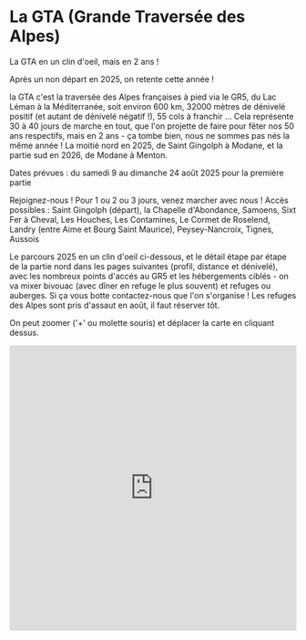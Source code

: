 # La GTA (Grande Traversée des Alpes)

La GTA en un clin d'oeil, mais en 2 ans ! 

Après un non départ en 2025, on retente cette année !

la GTA c'est la traversée des Alpes françaises à pied via le GR5, du Lac Léman à la Méditerranée, soit environ 600 km, 32000 mètres de dénivelé positif (et autant de dénivelé négatif !), 55 cols à franchir ... Cela représente 30 à 40 jours de marche en tout, que l'on projette de faire pour fêter nos 50 ans respectifs, mais en 2 ans - ça tombe bien, nous ne sommes pas nés la même année ! La moitié nord en 2025, de Saint Gingolph à Modane, et la partie sud en 2026, de Modane à Menton.

Dates prévues : du samedi 9 au dimanche 24 août 2025 pour la première partie

Rejoignez-nous ! Pour 1 ou 2 ou 3 jours, venez marcher avec nous !
Accès possibles : Saint Gingolph (départ), la Chapelle d'Abondance, Samoens, Sixt Fer à Cheval, Les Houches, Les Contamines, Le Cormet de Roselend, Landry (entre Aime et Bourg Saint Maurice), Peysey-Nancroix, Tignes, Aussois

Le parcours 2025 en un clin d'oeil ci-dessous, et le détail étape par étape de la partie nord dans les pages suivantes (profil, distance et dénivelé), avec les nombreux points d'accés au GR5 et les hébergements ciblés - on va mixer bivouac (avec dîner en refuge le plus souvent) et refuges ou auberges. Si ça vous botte contactez-nous que l'on s'organise ! Les refuges des Alpes sont pris d'assaut en août, il faut réserver tôt. 

On peut zoomer ('+' ou molette souris) et déplacer la carte en cliquant dessus.

<iframe src="https://gpx.studio/?state=%7B%22ids%22:%5B%221LsHgB2no65i54qBYpu1Bcx-vGrU1td2y%22%5D%7D&embed" width="100%" height="500" frameborder="0" allowfullscreen><p><a href="https://gpx.studio/?state=%7B%22ids%22:%5B%221LsHgB2no65i54qBYpu1Bcx-vGrU1td2y%22%5D%7D"></a></p></iframe>
